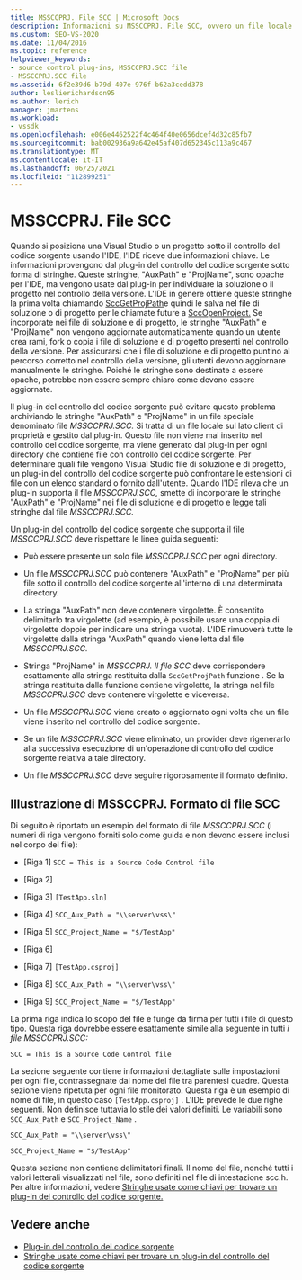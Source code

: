 ```yaml
---
title: MSSCCPRJ. File SCC | Microsoft Docs
description: Informazioni su MSSCCPRJ. File SCC, ovvero un file locale sul lato client usato dal plug-in di controllo del codice sorgente, che funziona con Visual Studio SDK.
ms.custom: SEO-VS-2020
ms.date: 11/04/2016
ms.topic: reference
helpviewer_keywords:
- source control plug-ins, MSSCCPRJ.SCC file
- MSSCCPRJ.SCC file
ms.assetid: 6f2e39d6-b79d-407e-976f-b62a3cedd378
author: leslierichardson95
ms.author: lerich
manager: jmartens
ms.workload:
- vssdk
ms.openlocfilehash: e006e4462522f4c464f40e0656dcef4d32c85fb7
ms.sourcegitcommit: bab002936a9a642e45af407d652345c113a9c467
ms.translationtype: MT
ms.contentlocale: it-IT
ms.lasthandoff: 06/25/2021
ms.locfileid: "112899251"
---
```

# <a name="mssccprjscc-file"></a>MSSCCPRJ. File SCC
Quando si posiziona una Visual Studio o un progetto sotto il controllo del codice sorgente usando l'IDE, l'IDE riceve due informazioni chiave. Le informazioni provengono dal plug-in del controllo del codice sorgente sotto forma di stringhe. Queste stringhe, "AuxPath" e "ProjName", sono opache per l'IDE, ma vengono usate dal plug-in per individuare la soluzione o il progetto nel controllo della versione. L'IDE in genere ottiene queste stringhe la prima volta chiamando [SccGetProjPath](../extensibility/sccgetprojpath-function.md)e quindi le salva nel file di soluzione o di progetto per le chiamate future a [SccOpenProject.](../extensibility/sccopenproject-function.md) Se incorporate nei file di soluzione e di progetto, le stringhe "AuxPath" e "ProjName" non vengono aggiornate automaticamente quando un utente crea rami, fork o copia i file di soluzione e di progetto presenti nel controllo della versione. Per assicurarsi che i file di soluzione e di progetto puntino al percorso corretto nel controllo della versione, gli utenti devono aggiornare manualmente le stringhe. Poiché le stringhe sono destinate a essere opache, potrebbe non essere sempre chiaro come devono essere aggiornate.

 Il plug-in del controllo del codice sorgente può evitare questo problema archiviando le stringhe "AuxPath" e "ProjName" in un file speciale denominato file *MSSCCPRJ.SCC.* Si tratta di un file locale sul lato client di proprietà e gestito dal plug-in. Questo file non viene mai inserito nel controllo del codice sorgente, ma viene generato dal plug-in per ogni directory che contiene file con controllo del codice sorgente. Per determinare quali file vengono Visual Studio file di soluzione e di progetto, un plug-in del controllo del codice sorgente può confrontare le estensioni di file con un elenco standard o fornito dall'utente. Quando l'IDE rileva che un plug-in supporta il file *MSSCCPRJ.SCC,* smette di incorporare le stringhe "AuxPath" e "ProjName" nei file di soluzione e di progetto e legge tali stringhe dal file *MSSCCPRJ.SCC.*

 Un plug-in del controllo del codice sorgente che supporta il file *MSSCCPRJ.SCC* deve rispettare le linee guida seguenti:

- Può essere presente un solo file *MSSCCPRJ.SCC* per ogni directory.

- Un file *MSSCCPRJ.SCC* può contenere "AuxPath" e "ProjName" per più file sotto il controllo del codice sorgente all'interno di una determinata directory.

- La stringa "AuxPath" non deve contenere virgolette. È consentito delimitarlo tra virgolette (ad esempio, è possibile usare una coppia di virgolette doppie per indicare una stringa vuota). L'IDE rimuoverà tutte le virgolette dalla stringa "AuxPath" quando viene letta dal file *MSSCCPRJ.SCC.*

- Stringa "ProjName" in *MSSCCPRJ. Il file SCC* deve corrispondere esattamente alla stringa restituita dalla `SccGetProjPath` funzione . Se la stringa restituita dalla funzione contiene virgolette, la stringa nel file *MSSCCPRJ.SCC* deve contenere virgolette e viceversa.

- Un file *MSSCCPRJ.SCC* viene creato o aggiornato ogni volta che un file viene inserito nel controllo del codice sorgente.

- Se un file *MSSCCPRJ.SCC* viene eliminato, un provider deve rigenerarlo alla successiva esecuzione di un'operazione di controllo del codice sorgente relativa a tale directory.

- Un file *MSSCCPRJ.SCC* deve seguire rigorosamente il formato definito.

## <a name="an-illustration-of-the-mssccprjscc-file-format"></a>Illustrazione di MSSCCPRJ. Formato di file SCC
 Di seguito è riportato un esempio del formato di file *MSSCCPRJ.SCC* (i numeri di riga vengono forniti solo come guida e non devono essere inclusi nel corpo del file):

- [Riga 1] `SCC = This is a Source Code Control file`

- [Riga 2]

- [Riga 3] `[TestApp.sln]`

- [Riga 4] `SCC_Aux_Path = "\\server\vss\"`

- [Riga 5] `SCC_Project_Name = "$/TestApp"`

- [Riga 6]

- [Riga 7] `[TestApp.csproj]`

- [Riga 8] `SCC_Aux_Path = "\\server\vss\"`

- [Riga 9] `SCC_Project_Name = "$/TestApp"`

 La prima riga indica lo scopo del file e funge da firma per tutti i file di questo tipo. Questa riga dovrebbe essere esattamente simile alla seguente in tutti *i file MSSCCPRJ.SCC:*

 `SCC = This is a Source Code Control file`

 La sezione seguente contiene informazioni dettagliate sulle impostazioni per ogni file, contrassegnate dal nome del file tra parentesi quadre. Questa sezione viene ripetuta per ogni file monitorato. Questa riga è un esempio di nome di file, in questo caso `[TestApp.csproj]` . L'IDE prevede le due righe seguenti. Non definisce tuttavia lo stile dei valori definiti. Le variabili sono `SCC_Aux_Path` e `SCC_Project_Name` .

 `SCC_Aux_Path = "\\server\vss\"`

 `SCC_Project_Name = "$/TestApp"`

 Questa sezione non contiene delimitatori finali. Il nome del file, nonché tutti i valori letterali visualizzati nel file, sono definiti nel file di intestazione scc.h. Per altre informazioni, vedere [Stringhe usate come chiavi per trovare un plug-in del controllo del codice sorgente.](../extensibility/strings-used-as-keys-for-finding-a-source-control-plug-in.md)

## <a name="see-also"></a>Vedere anche
- [Plug-in del controllo del codice sorgente](../extensibility/source-control-plug-ins.md)
- [Stringhe usate come chiavi per trovare un plug-in del controllo del codice sorgente](../extensibility/strings-used-as-keys-for-finding-a-source-control-plug-in.md)
